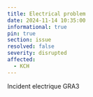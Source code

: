 ```yaml
---
title: Electrical problem
date: 2024-11-14 10:35:00 
informational: true
pin: true 
section: issue
resolved: false
severity: disrupted
affected:
  - KCH
---
```


Incident electrique GRA3
